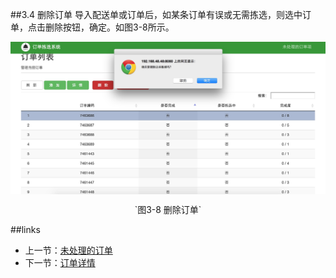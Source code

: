 ##3.4 删除订单
导入配送单或订单后，如某条订单有误或无需拣选，则选中订单，点击删除按钮，确定。如图3-8所示。

<img src="images/删除订单.png" width = "" height = "" alt="拣选系统" align=center />
 <p align=center> `图3-8 删除订单` </p>
 
##links
+ 上一节：[未处理的订单](3.3.md)
+ 下一节：[订单详情](3.5.md)
